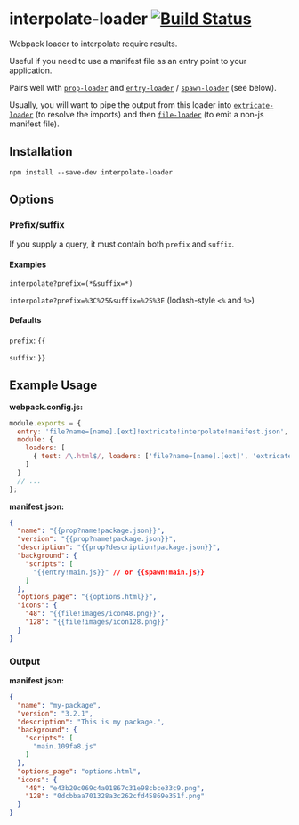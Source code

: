 # interpolate-loader [![Build Status](https://travis-ci.org/erikdesjardins/interpolate-loader.svg?branch=master)](https://travis-ci.org/erikdesjardins/interpolate-loader)

Webpack loader to interpolate require results.

Useful if you need to use a manifest file as an entry point to your application.

Pairs well with [`prop-loader`](https://github.com/erikdesjardins/prop-loader) and [`entry-loader`](https://github.com/eoin/entry-loader) / [`spawn-loader`](https://github.com/erikdesjardins/spawn-loader) (see below).

Usually, you will want to pipe the output from this loader into [`extricate-loader`](https://github.com/erikdesjardins/extricate-loader) (to resolve the imports) and then [`file-loader`](https://github.com/webpack/file-loader) (to emit a non-js manifest file).

## Installation

`npm install --save-dev interpolate-loader`

## Options

### Prefix/suffix

If you supply a query, it must contain both `prefix` and `suffix`.

#### Examples

`interpolate?prefix=(*&suffix=*)`

`interpolate?prefix=%3C%25&suffix=%25%3E` (lodash-style `<%` and `%>`)

#### Defaults

`prefix`: `{{`

`suffix`: `}}`

## Example Usage

**webpack.config.js:**

```js
module.exports = {
  entry: 'file?name=[name].[ext]!extricate!interpolate!manifest.json',
  module: {
    loaders: [
      { test: /\.html$/, loaders: ['file?name=[name].[ext]', 'extricate', 'html'] }
    ]
  }
  // ...
};
```

**manifest.json:**

```json
{
  "name": "{{prop?name!package.json}}",
  "version": "{{prop?name!package.json}}",
  "description": "{{prop?description!package.json}}",
  "background": {
    "scripts": [
      "{{entry!main.js}}" // or {{spawn!main.js}}
    ]
  },
  "options_page": "{{options.html}}",
  "icons": {
    "48": "{{file!images/icon48.png}}",
    "128": "{{file!images/icon128.png}}"
  }
}
```

### Output

**manifest.json:**
```json
{
  "name": "my-package",
  "version": "3.2.1",
  "description": "This is my package.",
  "background": {
    "scripts": [
      "main.109fa8.js"
    ]
  },
  "options_page": "options.html",
  "icons": {
    "48": "e43b20c069c4a01867c31e98cbce33c9.png",
    "128": "0dcbbaa701328a3c262cfd45869e351f.png"
  }
}
```
